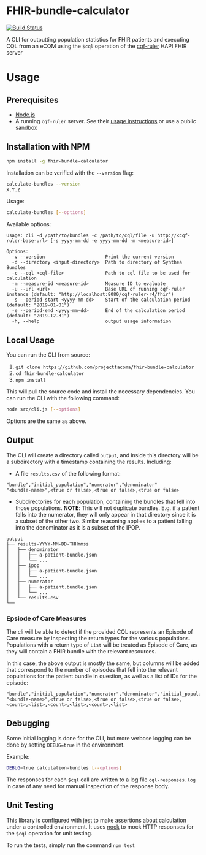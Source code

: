 # FHIR-bundle-calculator

[![Build Status](https://travis-ci.com/projecttacoma/fhir-bundle-calculator.svg?branch=master)](https://travis-ci.com/projecttacoma/fhir-bundle-calculator)

A CLI for outputting population statistics for FHIR patients and executing CQL from an eCQM using the `$cql` operation of the [cqf-ruler](https://github.com/DBCG/cqf-ruler) HAPI FHIR server

# Usage

## Prerequisites

* [Node.js](https://nodejs.org/en/)
* A running `cqf-ruler` server. See their [usage instructions](https://github.com/DBCG/cqf-ruler#usage) or use a public sandbox

## Installation with NPM

``` bash
npm install -g fhir-bundle-calculator
```

Installation can be verified with the `--version` flag:

```bash
calculate-bundles --version
X.Y.Z
```

Usage:

``` bash
calculate-bundles [--options]
```

Available options:

```
Usage: cli -d /path/to/bundles -c /path/to/cql/file -u http://<cqf-ruler-base-url> [-s yyyy-mm-dd -e yyyy-mm-dd -m <measure-id>]

Options:
  -v --version                      Print the current version
  -d --directory <input-directory>  Path to directory of Synthea Bundles
  -c --cql <cql-file>               Path to cql file to be used for calculation
  -m --measure-id <measure-id>      Measure ID to evaluate
  -u --url <url>                    Base URL of running cqf-ruler instance (default: "http://localhost:8080/cqf-ruler-r4/fhir")
  -s --period-start <yyyy-mm-dd>    Start of the calculation period (default: "2019-01-01")
  -e --period-end <yyyy-mm-dd>      End of the calculation period (default: "2019-12-31")
  -h, --help                        output usage information
```

## Local Usage

You can run the CLI from source:

1) `git clone https://github.com/projecttacoma/fhir-bundle-calculator`
2) `cd fhir-bundle-calculator`
3) `npm install`

This will pull the source code and install the necessary dependencies. You can run the CLI with the following command:

``` bash
node src/cli.js [--options]
```

Options are the same as above.

## Output

The CLI will create a directory called `output`, and inside this directory will be a subdirectory with a timestamp containing the results. Including:

* A file `results.csv` of the following format:

``` csv
"bundle","initial_population","numerator","denominator"
"<bundle-name>",<true or false>,<true or false>,<true or false>
```

* Subdirectories for each population, containing the bundles that fell into those populations. **NOTE**: This will not duplicate bundles. E.g. if a patient falls into the numerator, they will only appear in that directory since it is a subset of the other two. Similar reasoning applies to a patient falling into the denominator as it is a subset of the IPOP.

```
output
├── results-YYYY-MM-DD-THHmmss
│   ├── denominator
│   │   ├── a-patient-bundle.json
│   │   └── ...
│   ├── ipop
│   │   ├── a-patient-bundle.json
│   │   └── ...
│   ├── numerator
│   │   ├── a-patient.bundle.json
│   │   └── ...
│   └── results.csv
└──
```

### Epsiode of Care Measures

The cli will be able to detect if the provided CQL represents an Episode of Care measure by inspecting the return types for the various populations. Populations with a return type of `List` will be treated as Episode of Care, as they will contain a FHIR bundle with the relevant resources.

In this case, the above output is mostly the same, but columns will be added that correspond to the number of episodes that fell into the relevant populations for the patient bundle in question, as well as a list of IDs for the episode:

``` csv
"bundle","initial_population","numerator","denominator","initial_population_episodes","initial_population_episodeIds","denominator_episodes","denominator_episodeIds","numerator_episodes","numerator_episodeIds"
"<bundle-name>",<true or false>,<true or false>,<true or false>,<count>,<list>,<count>,<list>,<count>,<list>
```

## Debugging

Some initial logging is done for the CLI, but more verbose logging can  be done by setting `DEBUG=true` in the environment. 

Example:
``` bash
DEBUG=true calculation-bundles [--options]
```

The responses for each `$cql` call are written to a log file `cql-responses.log` in case of any need for manual inspection of the response body.

## Unit Testing

This library is configured with [jest](https://jestjs.io/) to make assertions about calculation under a controlled environment. It uses [nock](https://github.com/nock/nock) to mock HTTP responses for the `$cql` operation for unit testing.

To run the tests, simply run the command `npm test`
